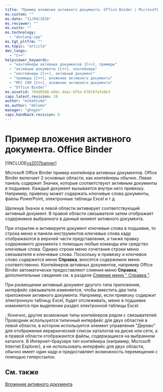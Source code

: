 ```yaml
---
title: "Пример вложения активного документа. Office Binder | Microsoft Docs"
ms.custom: ""
ms.date: "11/04/2016"
ms.reviewer: ""
ms.suite: ""
ms.technology: 
  - "devlang-cpp"
ms.tgt_pltfrm: ""
ms.topic: "article"
dev_langs: 
  - "C++"
helpviewer_keywords: 
  - "контейнеры активных документов [C++], примеры"
  - "активные документы [C++], контейнеры"
  - "контейнеры [C++], активный документ"
  - "примеры [C++], вложение активного документа"
  - "MFC COM [C++], вложение активного документа"
  - "Office Binder"
ms.assetid: 70dd8568-e8bc-44ac-bf5e-678767efe8e3
caps.latest.revision: 10
author: "mikeblome"
ms.author: "mblome"
manager: "ghogen"
caps.handback.revision: 6
---
```

# Пример вложения активного документа. Office Binder
[!INCLUDE[vs2017banner](../assembler/inline/includes/vs2017banner.md)]

Microsoft Office Binder пример контейнера активных документов.  Office Binder включает 2 основных области, как контейнеры обычно.  Левая панель содержит Значки, которые соответствуют активным документы в подшивке.  Каждый документ вызывается внутри *него* привязку.  Например, привязку может содержать ключевые слова документы, файлы PowerPoint, электронные таблицы Excel и т д  
  
 Щелкнув Значок в левой области активирует соответствующий активный документ.  В правой области связывателя затем отображает содержимое выбранного в данный момент активного документа.  
  
 При открытии и активируете документ ключевые слова в подшивке, то строка меню и панели инструментов ключевые слова кадр отображаются в верхней части представления, а также правку содержимого документа с помощью любые команды или средство ключевые слова.  Однако строки меню сочетания строки меню связывателя и ключевые слова.  Поскольку и привязку и ключевое слово содержится меню **Справка**, вносятся содержимое меню соответственно.  Контейнеров активных документов, например Office Binder автоматически предоставляют слияния меню **Справка**; дополнительные сведения см. в разделе [Слияние меню " Справка "](../Topic/Help%20Menu%20Merging.md).  
  
 При размещении активный документ другого типа приложения, интерфейс связывателя изменяется, чтобы вместить два типа приложения активного документа.  Например, если привязку содержит электронную таблицу Excel, будет отслеживать, меню в подшивке изменяется при выделении раздел электронной таблицы Excel.  
  
 , Конечно, другие возможные типы контейнеров рядом с связывателей.  Проводник используется типичный интерфейс для двух областей в левой области, в котором используется элемент управления "Дерево" для отображения иерархический список каталогов на диске или сети, а в правой области отображаются файлы, содержащиеся на выбранном каталоге.  В Интернет\-браузере тип контейнера \(например, Microsoft Internet Explorer\), а не использовать интерфейс для двух области, обычно имеет один кадр и предоставляет возможность перемещения с помощью гиперссылок.  
  
## См. также  
 [Вложение активного документа](../mfc/active-document-containment.md)